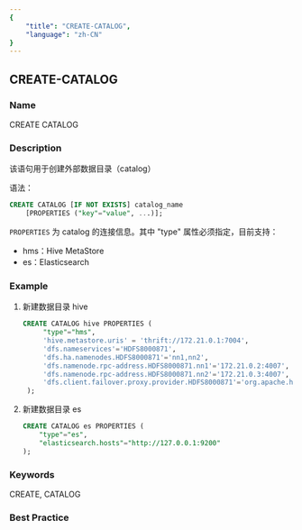 ```yaml
---
{
    "title": "CREATE-CATALOG",
    "language": "zh-CN"
}
---
```


<!--
Licensed to the Apache Software Foundation (ASF) under one
or more contributor license agreements.  See the NOTICE file
distributed with this work for additional information
regarding copyright ownership.  The ASF licenses this file
to you under the Apache License, Version 2.0 (the
"License"); you may not use this file except in compliance
with the License.  You may obtain a copy of the License at

  http://www.apache.org/licenses/LICENSE-2.0

Unless required by applicable law or agreed to in writing,
software distributed under the License is distributed on an
"AS IS" BASIS, WITHOUT WARRANTIES OR CONDITIONS OF ANY
KIND, either express or implied.  See the License for the
specific language governing permissions and limitations
under the License.
-->

## CREATE-CATALOG

### Name

<version since="1.2">

CREATE CATALOG

</version>

### Description

该语句用于创建外部数据目录（catalog）

语法：

```sql
CREATE CATALOG [IF NOT EXISTS] catalog_name
    [PROPERTIES ("key"="value", ...)];
```

`PROPERTIES` 为 catalog 的连接信息。其中 "type" 属性必须指定，目前支持：

* hms：Hive MetaStore
* es：Elasticsearch

### Example

1. 新建数据目录 hive

   ```sql
   CREATE CATALOG hive PROPERTIES (
		"type"="hms",
		'hive.metastore.uris' = 'thrift://172.21.0.1:7004',
		'dfs.nameservices'='HDFS8000871',
		'dfs.ha.namenodes.HDFS8000871'='nn1,nn2',
		'dfs.namenode.rpc-address.HDFS8000871.nn1'='172.21.0.2:4007',
		'dfs.namenode.rpc-address.HDFS8000871.nn2'='172.21.0.3:4007',
		'dfs.client.failover.proxy.provider.HDFS8000871'='org.apache.hadoop.hdfs.server.namenode.ha.ConfiguredFailoverProxyProvider'
	);
	```

2. 新建数据目录 es

   ```sql
   CREATE CATALOG es PROPERTIES (
	   "type"="es",
	   "elasticsearch.hosts"="http://127.0.0.1:9200"
   );
   ```

### Keywords

CREATE, CATALOG

### Best Practice

